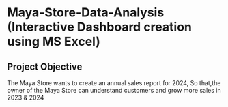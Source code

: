 # Maya-Store-Data-Analysis (Interactive Dashboard creation using MS Excel)
## Project Objective
The Maya Store wants to create an annual sales report for 2024, So that,the owner of the Maya Store can understand customers and grow more sales in 2023 & 2024

